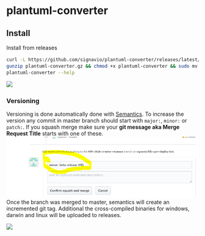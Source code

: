 # plantuml-converter

## Install
Install from releases
```bash
curl -L https://github.com/signavio/plantuml-converter/releases/latest/download/plantuml-converter_$(uname -s)_amd64.gz -o plantuml-converter.gz
gunzip plantuml-converter.gz && chmod +x plantuml-converter && sudo mv plantuml-converter /usr/local/bin/plantuml-converter
plantuml-converter --help
```
<!--@startuml
:Hello worldasdsad;
:This is on defined on
several **lines**;
@enduml-->
![](http://www.plantuml.com/plantuml/png/~h3a48656c6c6f20776f726c646173647361643b0a3a54686973206973206f6e20646566696e6564206f6e0a7365766572616c202a2a6c696e65732a2a3b0a)


<!--@startuml
:Hello worldasdsad;
:This is on defiasddned on
several **lines**;
@enduml-->

### Versioning
Versioning is done automatically done with [Semantics](https://github.com/stevenmatthewt/semantics).
To increase the version any commit in master branch should start with `major:`, `minor:` or `patch:`.
If you squash merge make sure your **git message aka Merge Request Title** starts with one of these.
![](images/release.png)
Once the branch was merged to master, semantics will create an incremented git tag.
Additional the cross-compiled binaries for windows, darwin and linux will be uploaded to releases.


<!--@startuml
:Hello world;
:This is on defined on
several **lines**;
@enduml-->
![](http://www.plantuml.com/plantuml/png/~h3a48656c6c6f20776f726c643b0a3a54686973206973206f6e20646566696e6564206f6e0a7365766572616c202a2a6c696e65732a2a3b0a)








